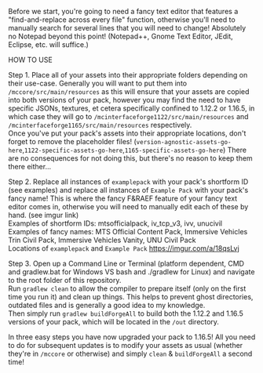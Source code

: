 Before we start, you're going to need a fancy text editor that features a "find-and-replace across every file" function, otherwise you'll need to manually search for several lines that you will need to change! Absolutely no Notepad beyond this point! (Notepad++, Gnome Text Editor, JEdit, Eclipse, etc. will suffice.)  
  
HOW TO USE  
  
Step 1. Place all of your assets into their appropriate folders depending on their use-case. Generally you will want to put them into `/mccore/src/main/resources` as this will ensure that your assets are copied into both versions of your pack, however you may find the need to have specific JSONs, textures, et cetera specifically confined to 1.12.2 or 1.16.5, in which case they will go to `/mcinterfaceforge1122/src/main/resources` and `/mcinterfaceforge1165/src/main/resources` respectively.  
Once you've put your pack's assets into their appropriate locations, don't forget to remove the placeholder files! (`version-agnostic-assets-go-here`,`1122-specific-assets-go-here`,`1165-specific-assets-go-here`) There are no consequences for not doing this, but there's no reason to keep them there either...

Step 2. Replace all instances of `examplepack` with your pack's shortform ID (see examples) and replace all instances of `Example Pack` with your pack's fancy name! This is where the fancy F&RAEF feature of your fancy text editor comes in, otherwise you will need to manually edit each of these by hand. (see imgur link)  
Examples of shortform IDs: mtsofficialpack, iv_tcp_v3, ivv, unucivil  
Examples of fancy names: MTS Official Content Pack, Immersive Vehicles Trin Civil Pack, Immersive Vehicles Vanity, UNU Civil Pack  
Locations of `examplepack` and `Example Pack` https://imgur.com/a/18qsLvj  

Step 3. Open up a Command Line or Terminal (platform dependent, CMD and gradlew.bat for Windows VS bash and ./gradlew for Linux) and navigate to the root folder of this repository.  
Run `gradlew clean` to allow the compiler to prepare itself (only on the first time you run it) and clean up things. This helps to prevent ghost directories, outdated files and is generally a good idea to my knowledge.  
Then simply run `gradlew buildForgeAll` to build both the 1.12.2 and 1.16.5 versions of your pack, which will be located in the `/out` directory.

In three easy steps you have now upgraded your pack to 1.16.5! All you need to do for subsequent updates is to modify your assets as usual (whether they're in `/mccore` or otherwise) and simply `clean` & `buildForgeAll` a second time!
